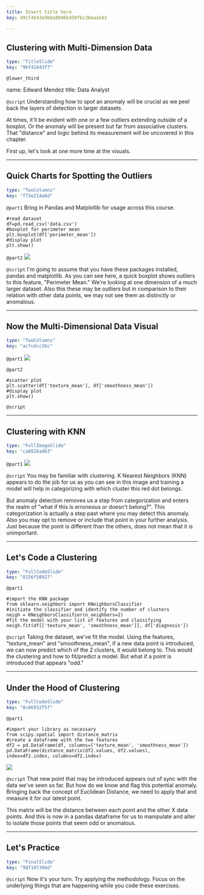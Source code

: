 ```yaml
---
title: Insert title here
key: d91f4543e9bba8946b450fbc3beaa543

---
```

## Clustering with Multi-Dimension Data

```yaml
type: "TitleSlide"
key: "9bf41843f7"
```

`@lower_third`

name: Edward Mendez
title: Data Analyst


`@script`
Understanding how to spot an anomaly will be crucial as we peel back the layers of detection in larger datasets. 

At times, it'll be evident with one or a few outliers extending outside of a boxplot. Or the anomaly will be present but far from associative clusters. That "distance" and logic behind its measurement will be uncovered in this chapter. 

First up, let's look at one more time at the visuals.


---
## Quick Charts for Spotting the Outliers

```yaml
type: "TwoColumns"
key: "f73e214a6d"
```

`@part1`
Bring in Pandas and Matplotlib for usage across this course.

```
#read dataset
df=pd.read_csv('data.csv')
#boxplot for perimeter mean
plt.boxplot(df['perimeter_mean'])
#display plot
plt.show()
```


`@part2`
![](https://assets.datacamp.com/production/repositories/4258/datasets/ce1af9f13f41b29c55b3808b373faeb536ce5561/boxplot_sample.png)


`@script`
I'm going to assume that you have these packages installed, pandas and matplotlib. As you can see here, a quick boxplot shows outliers to this feature, "Perimeter Mean." We're looking at one dimension of a much larger dataset. Also this these may be outliers but in comparison to their relation with other data points, we may not see them as distinctly or anomalous.


---
## Now the Multi-Dimensional Data Visual

```yaml
type: "TwoColumns"
key: "acfcdcc26c"
```

`@part1`
![](https://assets.datacamp.com/production/repositories/4258/datasets/87bb3ef9050ef651b459d65cc0e0fbc7fd31aeab/scatter_sample.png)


`@part2`
```
#scatter plot
plt.scatter(df['texture_mean'], df['smoothness_mean'])
#display plot
plt.show()
```


`@script`



---
## Clustering with KNN

```yaml
type: "FullImageSlide"
key: "ca8826ad63"
```

`@part1`
![](https://assets.datacamp.com/production/repositories/4258/datasets/bc2a5b296d50c717598d15da114b173c3607085d/cluster_preview.png)


`@script`
You may be familiar with clustering. K Nearest Neighbors (KNN) appears to do the job for us as you can see in this image and training a model will help in categorizing with which cluster this red dot belongs.

But anomaly detection removes us a step from categorization and enters the realm of "what if this is erroneous or doesn't belong?". This categorization is actually a step past where you may detect this anomaly. Also you may opt to remove or include that point in your further analysis. Just because the point is different than the others, does not mean that it is unimportant.


---
## Let's Code a Clustering

```yaml
type: "FullCodeSlide"
key: "8156f50927"
```

`@part1`
```
#import the KNN package
from sklearn.neighbors import KNeighborsClassifier
#initiate the classifier and identify the number of clusters
neigh = KNeighborsClassifier(n_neighbors=2)
#fit the model with your list of features and classifying 
neigh.fit(df[['texture_mean', 'smoothness_mean']], df['diagnosis'])
```


`@script`
Taking the dataset, we've fit the model. Using the features, "texture_mean" and "smoothness_mean", if a new data point is introduced, we can now predict which of the 2 clusters, it would belong to. This would the clustering and how to fit/predict a model. But what if a point is introduced that appears "odd."


---
## Under the Hood of Clustering

```yaml
type: "FullCodeSlide"
key: "8c66932f5f"
```

`@part1`
```
#import your library as necessary
from scipy.spatial import distance_matrix
#create a dataframe with the two features
df2 = pd.DataFrame(df, columns=['texture_mean', 'smoothness_mean'])
pd.DataFrame(distance_matrix(df2.values, df2.values), 
index=df2.index, columns=df2.index)
```

![](https://assets.datacamp.com/production/repositories/4258/datasets/53ff9b110323a078426d995518181596fb982504/distance_matrix_sample.png)


`@script`
That new point that may be introduced appears out of sync with the data we've seen so far. But how do we know and flag this potential anomaly. Bringing back the concept of Euclidean Distance, we need to apply that and measure it for our latest point. 

This matrix will be the distance between each point and the other X data points. And this is now in a pandas dataframe for us to manipulate and alter to isolate those points that seem odd or anomalous.


---
## Let's Practice

```yaml
type: "FinalSlide"
key: "98f19739bd"
```

`@script`
Now it's your turn. Try applying the methodology. Focus on the underlying things that are happening while you code these exercises.

